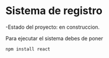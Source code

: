 <h1> Sistema de registro </h1>

-Estado del proyecto: en construccion.

Para ejecutar el sistema debes de poner 

```npm install react```

